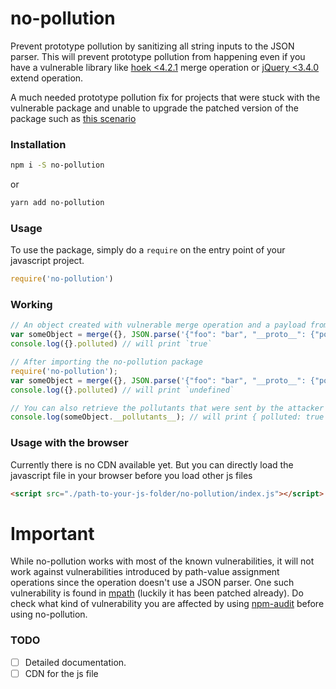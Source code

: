 # no-pollution

Prevent prototype pollution by sanitizing all string inputs to the JSON parser. This will prevent prototype pollution from happening even if you have a vulnerable library like [hoek <4.2.1](https://snyk.io/vuln/npm:hoek:20180212) merge operation or [jQuery <3.4.0](https://snyk.io/vuln/SNYK-JS-JQUERY-174006) extend operation.

A much needed prototype pollution fix for projects that were stuck with the vulnerable package and unable to upgrade the patched version of the package such as [this scenario](https://stackoverflow.com/q/50564246/5597641)

### Installation
```sh
npm i -S no-pollution
```
or
```sh
yarn add no-pollution
```

### Usage
To use the package, simply do a `require` on the entry point of your javascript project.
```js
require('no-pollution')
```

### Working
```js
// An object created with vulnerable merge operation and a payload from the attacker
var someObject = merge({}, JSON.parse('{"foo": "bar", "__proto__": {"polluted": true}}'));
console.log({}.polluted) // will print `true`

// After importing the no-pollution package
require('no-pollution');
var someObject = merge({}, JSON.parse('{"foo": "bar", "__proto__": {"polluted": true}}'));
console.log({}.polluted) // will print `undefined`

// You can also retrieve the pollutants that were sent by the attacker
console.log(someObject.__pollutants__); // will print { polluted: true }
```

### Usage with the browser
Currently there is no CDN available yet. But you can directly load the javascript file in your browser before you load other js files
```html
<script src="./path-to-your-js-folder/no-pollution/index.js"></script>
```

# Important
While no-pollution works with most of the known vulnerabilities, it will not work against vulnerabilities introduced by path-value assignment operations since the operation doesn't use a JSON parser. One such vulnerability is found in [mpath](https://snyk.io/vuln/SNYK-JS-MPATH-72672) (luckily it has been patched already). Do check what kind of vulnerability you are affected by using [npm-audit](https://docs.npmjs.com/cli/audit) before using no-pollution.

### TODO
- [ ] Detailed documentation.
- [ ] CDN for the js file

